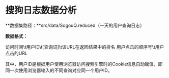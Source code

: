 # 搜狗日志数据分析
**数据集路径：**src/data/SogouQ.reduced（一天的用户查询日志）

**数据格式：**

访问时间\t用户ID\t[查询词]\t该URL在返回结果中的排名 用户点击的顺序号\t用户点击的URL

其中，用户ID是根据用户使用浏览器访问搜索引擎时的Cookie信息自动赋值，即同一次使用浏览器输入的不同查询对应同一个用户ID。
